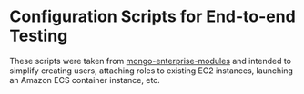 # Configuration Scripts for End-to-end Testing

These scripts were taken from [mongo-enterprise-modules](https://github.com/10gen/mongo-enterprise-modules/tree/master/jstests/external_auth_aws) 
and intended to simplify creating users, attaching roles to existing EC2 instances, launching an Amazon ECS container instance, etc.

